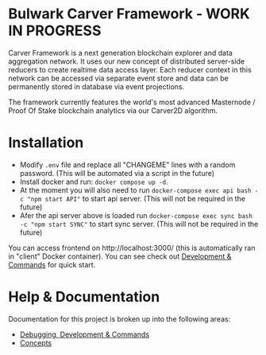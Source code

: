 # Bulwark Carver Framework - WORK IN PROGRESS

Carver Framework is a next generation blockchain explorer and data aggregation network. It uses our new concept of distributed server-side reducers to create realtime data access layer. Each reducer context in this network can be accessed via separate event store and data can be permanently stored in database via event projections.

The framework currently features the world's most advanced Masternode / Proof Of Stake blockchain analytics via our Carver2D algorithm.

# Installation

- Modify `.env` file and replace all "CHANGEME" lines with a random password. (This will be automated via a script in the future)
- Install docker and run: `docker compose up -d`. 
- At the moment you will also need to run `docker-compose exec api bash -c "npm start API"` to start api server. (This will not be required in the future)
- Afer the api server above is loaded run `docker-compose exec sync bash -c "npm start SYNC"` to start sync server. (This will not be required in the future)

You can access frontend on http://localhost:3000/ (this is automatically ran in "client" Docker container). You can see check out [Development & Commands](docs/development.md) for quick start.

# Help & Documentation

Documentation for this project is broken up into the following areas:

- [Debugging, Development & Commands](docs/development.md)
- [Concepts](docs/concepts.md)